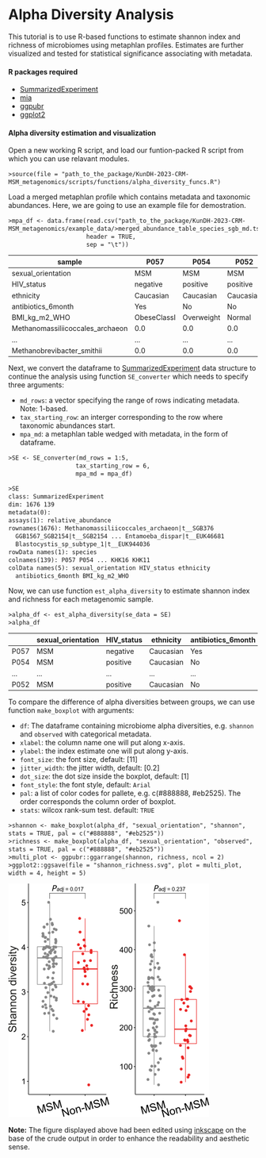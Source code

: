 # Alpha Diversity Analysis
This tutorial is to use R-based functions to estimate shannon index and richness of microbiomes using metaphlan profiles. Estimates are further visualized and tested for statistical significance associating with metadata. 

#### R packages required
* [SummarizedExperiment](https://bioconductor.org/packages/release/bioc/html/SummarizedExperiment.html)
* [mia](https://www.bioconductor.org/packages/release/bioc/html/mia.html)
* [ggpubr](https://cran.r-project.org/web/packages/ggpubr/readme/README.html)
* [ggplot2](https://ggplot2.tidyverse.org/)

#### Alpha diversity estimation and visualization

Open a new working R script, and load our funtion-packed R script from which you can use relavant modules.

```{r}
>source(file = "path_to_the_package/KunDH-2023-CRM-MSM_metagenomics/scripts/functions/alpha_diversity_funcs.R")
```

Load a merged metaphlan profile which contains metadata and taxonomic abundances. Here, we are going to use an example file for demostration.

```{r}
>mpa_df <- data.frame(read.csv("path_to_the_package/KunDH-2023-CRM-MSM_metagenomics/example_data/>merged_abundance_table_species_sgb_md.tsv",
                      header = TRUE,
                      sep = "\t"))
```
|sample|P057|P054|P052|...|P049|
|----|----|----|---|---|---|
|sexual_orientation|MSM|MSM|MSM|...|Non-MSM|
|HIV_status|negative|positive|positive|...|negative|
|ethnicity|Caucasian|Caucasian|Caucasian|...|Caucasian|
|antibiotics_6month|Yes|No|No|...|No|
|BMI_kg_m2_WHO|ObeseClassI|Overweight|Normal|...|Overweight|
|Methanomassiliicoccales_archaeon|0.0|0.0|0.0|...|0.01322|
|...|...|...|...|...|...|
|Methanobrevibacter_smithii|0.0|0.0|0.0|...|0.19154|

Next, we convert the dataframe to [SummarizedExperiment](https://bioconductor.org/packages/release/bioc/html/SummarizedExperiment.html) data structure to continue the analysis using function `SE_converter` which needs to specify three arguments:
  * `md_rows`: a vector specifying the range of rows indicating metadata. Note: 1-based.
  * `tax_starting_row`: an interger corresponding to the row where taxonomic abundances start.
  * `mpa_md`: a metaphlan table wedged with metadata, in the form of dataframe.

```{r}
>SE <- SE_converter(md_rows = 1:5,
                   tax_starting_row = 6, 
                   mpa_md = mpa_df)
```
```{r}
>SE
class: SummarizedExperiment
dim: 1676 139
metadata(0):
assays(1): relative_abundance
rownames(1676): Methanomassiliicoccales_archaeon|t__SGB376
  GGB1567_SGB2154|t__SGB2154 ... Entamoeba_dispar|t__EUK46681
  Blastocystis_sp_subtype_1|t__EUK944036
rowData names(1): species
colnames(139): P057 P054 ... KHK16 KHK11
colData names(5): sexual_orientation HIV_status ethnicity
  antibiotics_6month BMI_kg_m2_WHO
```

Now, we can use function `est_alpha_diversity` to estimate shannon index and richness for each metagenomic sample.

```{r}
>alpha_df <- est_alpha_diversity(se_data = SE)
>alpha_df
```
||sexual_orientation|HIV_status|ethnicity|antibiotics_6month|BMI_kg_m2_WHO|observed|shannon|
|----|----|----|-----|------|-----|-----|-----|
|P057|MSM|negative|Caucasian|Yes|ObeseClassI|134|3.1847|
|P054|MSM|positive|Caucasian|No|Overweight|141|2.1197|
|...|...|...|...|...|...|...|...|
|P052|MSM|positive|Caucasian|No|Normal|152|2.5273|

To compare the difference of alpha diversities between groups, we can use function `make_boxplot` with arguments:
* `df`: The dataframe containing microbiome alpha diversities, e.g. `shannon` and `observed` with categorical metadata.
* `xlabel`: the column name one will put along x-axis.
* `ylabel`: the index estimate one will put along y-axis.
* `font_size`: the font size, default: [11]
* `jitter_width`: the jitter width, default: [0.2]
* `dot_size`: the dot size inside the boxplot, default: [1]
* `font_style`: the font style, default: `Arial`
* `pal`: a list of color codes for pallete, e.g. c(#888888, #eb2525). The order corresponds the column order of boxplot.
* `stats`: wilcox rank-sum test. default: `TRUE`

```{r}
>shannon <- make_boxplot(alpha_df, "sexual_orientation", "shannon", stats = TRUE, pal = c("#888888", "#eb2525"))
>richness <- make_boxplot(alpha_df, "sexual_orientation", "observed", stats = TRUE, pal = c("#888888", "#eb2525"))
>multi_plot <- ggpubr::ggarrange(shannon, richness, ncol = 2)
>ggplot2::ggsave(file = "shannon_richness.svg", plot = multi_plot, width = 4, height = 5)
```
![Alpha Diversity Plots](../images/alpha_diversity_plots.png)

**Note:** The figure displayed above had been edited using [inkscape](https://inkscape.org/) on the base of the crude output in order to enhance the readability and aesthetic sense.
